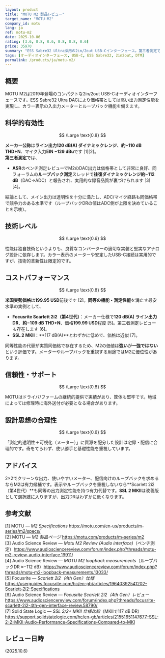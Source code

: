 ```yaml
---
layout: product
title: "MOTU M2 製品レビュー"
target_name: "MOTU M2"
company_id: motu
lang: ja
ref: motu-m2
date: 2025-10-06
rating: [3.6, 0.8, 0.6, 0.8, 0.8, 0.6]
price: 35970
summary: "ESS Sabre32 Ultra採用の2in/2out USB-Cインターフェース。第三者測定でメイン出力は約120 dB(A) DR・低歪が確認され、ループバックDRも約−112 dBと実用面で良好です。メーターとループバックを備え、総合的に高い実用価値を示します。"
tags: [オーディオインターフェース, USB-C, ESS Sabre32, 2in2out, DTM]
permalink: /products/ja/motu-m2/
---
```


## 概要

MOTU M2は2019年登場のコンパクトな2in/2out USB-Cオーディオインターフェースです。ESS Sabre32 Ultra DACにより価格帯としては高い出力測定性能を実現し、カラー表示の入出力メーターとループバック機能を備えます。

## 科学的有効性

$$ \Large \text{0.8} $$

**メーカー公称**は**ライン出力120 dB(A) ダイナミックレンジ**、**約−110 dB THD+N**、マイク入力**EIN −129 dBu**です [1][2]。  
**第三者測定**では、  
- **ASR**のベンチ測定レビューでM2のDAC出力は価格帯として非常に良好、同フォーラムの**ループバック測定**スレッドで**往復ダイナミックレンジ約−112 dB**（DAC→ADC）と報告され、実用的な録音品質が裏づけられます [3][4]。  

結論として、メイン出力は透明性を十分に満たし、ADC/マイク経路も同価格帯で競争力のある水準です（ループバックDRの値はADC側が上限を決めていることを示唆）。

## 技術レベル

$$ \Large \text{0.6} $$

性能は独自技術というよりも、良質なコンバーターの適切な実装と堅実なアナログ設計に依存します。カラー表示のメーターや安定したUSB-C接続は実用的ですが、技術的革新性は限定的です。

## コストパフォーマンス

$$ \Large \text{0.8} $$

**米国実勢価格**は**199.95 USD**前後です [2]。**同等の機能・測定性能**を満たす最安水準の実例として、  
- **Focusrite Scarlett 2i2（第4世代）**：メーカー仕様で**120 dB(A) ライン出力DR**、**約−109 dB THD+N**、価格**199.99 USD**程度 [5]。第三者測定レビューも存在します [6]。  
- **SSL 2 MKII**：**117 dB(A)**とわずかに低めで、価格は近似 [7]。  

同等性能の代替が実質同価格で存在するため、M2の価値は**強い**が**一強ではない**という評価です。メーターやループバックを重視する用途ではM2に優位性があります。

## 信頼性・サポート

$$ \Large \text{0.8} $$

MOTUはドライバ/ファームの継続的提供で実績があり、筐体も堅牢です。地域によっては修理時に海外送付が必要となる場合があります。

## 設計思想の合理性

$$ \Large \text{0.6} $$

「測定的透明性＋可視化（メーター）」に資源を配分した設計は宅録・配信に合理的です。奇をてらわず、使い勝手と基礎性能を重視しています。

## アドバイス

2×2でクリーンな出力、使いやすいメーター、配信向けのループバックを求めるならM2は有力候補です。表示やループバックを重視しないなら**Scarlett 2i2（第4世代）**も同等の出力測定性能を持つ有力代替です。**SSL 2 MKII**は改善版として選択肢に入りますが、出力DRはわずかに低くなります。

## 参考文献

[1] MOTU — *M2 Specifications* https://motu.com/en-us/products/m-series/m2/specs/  
[2] MOTU — *M2 製品ページ* https://motu.com/products/m-series/m2  
[3] Audio Science Review — *Motu M2 Review (Audio Interface)*（ベンチ測定）https://www.audiosciencereview.com/forum/index.php?threads/motu-m2-review-audio-interface.19911/  
[4] Audio Science Review — *MOTU M2 loopback measurements*（ループバックDR ≈−112 dB）https://www.audiosciencereview.com/forum/index.php?threads/motu-m2-loopback-measurements.13033/  
[5] Focusrite — *Scarlett 2i2（4th Gen）仕様* https://userguides.focusrite.com/hc/en-gb/articles/19640392541202-Scarlett-2i2-Specifications  
[6] Audio Science Review — *Focusrite Scarlett 2i2（4th Gen）レビュー* https://www.audiosciencereview.com/forum/index.php?threads/focusrite-scarlett-2i2-4th-gen-interface-review.58790/  
[7] Solid State Logic — *SSL 2/2+ MKII 仕様比較*（MKIIで117 dB DR）https://support.solidstatelogic.com/hc/en-gb/articles/21551651147677-SSL-2-2-MKII-Audio-Performance-Specifications-Compared-to-MKI

## レビュー日時

(2025.10.6)
